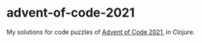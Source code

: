 # advent-of-code-2021

My solutions for code puzzles of [Advent of Code 2021](https://adventofcode.com/2021/), in Clojure.
